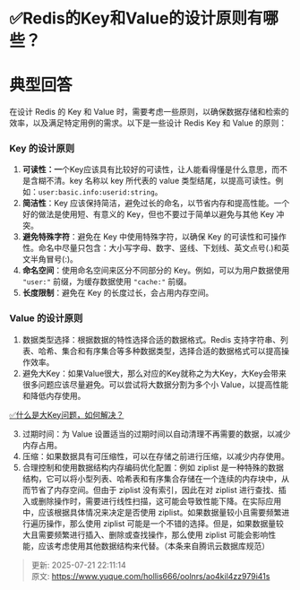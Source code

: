 # ✅Redis的Key和Value的设计原则有哪些？

# 典型回答


在设计 Redis 的 Key 和 Value 时，需要考虑一些原则，以确保数据存储和检索的效率，以及满足特定用例的需求。以下是一些设计 Redis Key 和 Value 的原则：



### Key 的设计原则


1. **可读性：一**个Key应该具有比较好的可读性，让人能看得懂是什么意思，而不是含糊不清。key 名称以 key 所代表的 value 类型结尾，以提高可读性。例如：`user:basic.info:userid:string`。
2. **简洁性**：Key 应该保持简洁，避免过长的命名，以节省内存和提高性能。一个好的做法是使用短、有意义的 Key，但也不要过于简单以避免与其他 Key 冲突。
3. **避免特殊字符**：避免在 Key 中使用特殊字符，以确保 Key 的可读性和可操作性。命名中尽量只包含：大小写字母、数字、竖线、下划线、英文点号(.)和英文半角冒号(:)。
4. **命名空间**：使用命名空间来区分不同部分的 Key。例如，可以为用户数据使用 `"user:"` 前缀，为缓存数据使用 `"cache:"` 前缀。
5. **长度限制**：避免在 Key 的长度过长，会占用内存空间。



### Value 的设计原则


1. 数据类型选择：根据数据的特性选择合适的数据格式。Redis 支持字符串、列表、哈希、集合和有序集合等多种数据类型，选择合适的数据格式可以提高操作效率。
2. 避免大Key：如果Value很大，那么对应的Key就称之为大Key，大Key会带来很多问题应该尽量避免。可以尝试将大数据分割为多个小 Value，以提高性能和降低内存使用。

[✅什么是大Key问题，如何解决？](https://www.yuque.com/hollis666/oolnrs/qiqc1r6r3catcev9)



3. 过期时间：为 Value 设置适当的过期时间以自动清理不再需要的数据，以减少内存占用。
4. 压缩：如果数据具有可压缩性，可以在存储之前进行压缩，以减少内存使用。
5. 合理控制和使用数据结构内存编码优化配置：例如 ziplist 是一种特殊的数据结构，它可以将小型列表、哈希表和有序集合存储在一个连续的内存块中，从而节省了内存空间。但由于 ziplist 没有索引，因此在对 ziplist 进行查找、插入或删除操作时，需要进行线性扫描，这可能会导致性能下降。在实际应用中，应该根据具体情况来决定是否使用 ziplist。如果数据量较小且需要频繁进行遍历操作，那么使用 ziplist 可能是一个不错的选择。但是，如果数据量较大且需要频繁进行插入、删除或查找操作，那么使用 ziplist 可能会影响性能，应该考虑使用其他数据结构来代替。（本条来自腾讯云数据库规范）







> 更新: 2025-07-21 22:11:14  
> 原文: <https://www.yuque.com/hollis666/oolnrs/ao4kil4zz979i41s>
